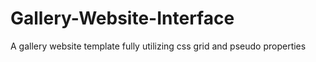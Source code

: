 # Gallery-Website-Interface
 A gallery website template fully utilizing css grid and pseudo properties

